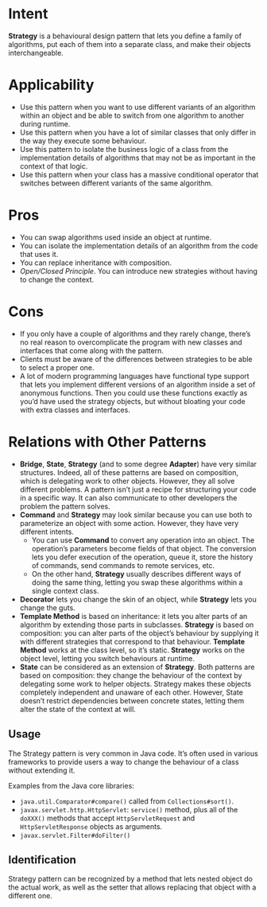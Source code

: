 # Intent
**Strategy** is a behavioural design pattern that lets you define a family of algorithms, put each of them into a separate class, and make their objects interchangeable.

# Applicability
* Use this pattern when you want to use different variants of an algorithm within an object and be able to switch from one algorithm to another during runtime.
* Use this pattern when you have a lot of similar classes that only differ in the way they execute some behaviour.
* Use this pattern to isolate the business logic of a class from the implementation details of algorithms that may not be as important in the context of that logic.
* Use this pattern when your class has a massive conditional operator that switches between different variants of the same algorithm.

# Pros
* You can swap algorithms used inside an object at runtime.
* You can isolate the implementation details of an algorithm from the code that uses it.
* You can replace inheritance with composition.
* _Open/Closed Principle_. You can introduce new strategies without having to change the context.

# Cons
* If you only have a couple of algorithms and they rarely change, there’s no real reason to overcomplicate the program with new classes and interfaces that come along with the pattern.
* Clients must be aware of the differences between strategies to be able to select a proper one.
* A lot of modern programming languages have functional type support that lets you implement different versions of an algorithm inside a set of anonymous functions. Then you could use these functions exactly as you’d have used the strategy objects, but without bloating your code with extra classes and interfaces.

# Relations with Other Patterns
* **Bridge**, **State**, **Strategy** (and to some degree **Adapter**) have very similar structures. Indeed, all of these patterns are based on composition, which is delegating work to other objects. However, they all solve different problems. A pattern isn’t just a recipe for structuring your code in a specific way. It can also communicate to other developers the problem the pattern solves.
* **Command** and **Strategy** may look similar because you can use both to parameterize an object with some action. However, they have very different intents.
  * You can use **Command** to convert any operation into an object. The operation’s parameters become fields of that object. The conversion lets you defer execution of the operation, queue it, store the history of commands, send commands to remote services, etc.
  * On the other hand, **Strategy** usually describes different ways of doing the same thing, letting you swap these algorithms within a single context class.
* **Decorator** lets you change the skin of an object, while **Strategy** lets you change the guts.
* **Template Method** is based on inheritance: it lets you alter parts of an algorithm by extending those parts in subclasses. **Strategy** is based on composition: you can alter parts of the object’s behaviour by supplying it with different strategies that correspond to that behaviour. **Template Method** works at the class level, so it’s static. **Strategy** works on the object level, letting you switch behaviours at runtime.
* **State** can be considered as an extension of **Strategy**. Both patterns are based on composition: they change the behaviour of the context by delegating some work to helper objects. Strategy makes these objects completely independent and unaware of each other. However, State doesn’t restrict dependencies between concrete states, letting them alter the state of the context at will.

## Usage
The Strategy pattern is very common in Java code. It’s often used in various frameworks to provide users a way to change the behaviour of a class without extending it.

Examples from the Java core libraries:
* `java.util.Comparator#compare()` called from `Collections#sort()`.
* `javax.servlet.http.HttpServlet`: `service()` method, plus all of the `doXXX()` methods that accept `HttpServletRequest` and `HttpServletResponse` objects as arguments.
* `javax.servlet.Filter#doFilter()`

## Identification
Strategy pattern can be recognized by a method that lets nested object do the actual work, as well as the setter that allows replacing that object with a different one.

